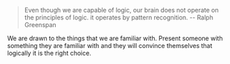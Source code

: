 > Even though we are capable of logic, our brain does not operate on the principles of logic. it operates by pattern recognition.
> -- Ralph Greenspan

We are drawn to the things that we are familiar with. Present someone with something they are familiar with and they will convince themselves that logically it is the right choice.